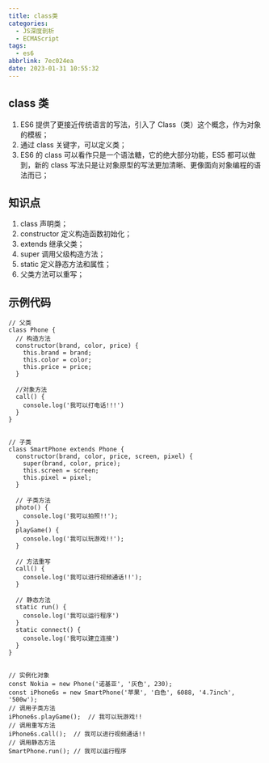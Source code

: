 ```yaml
---
title: class类
categories:
  - JS深度剖析
  - ECMAScript
tags:
  - es6
abbrlink: 7ec024ea
date: 2023-01-31 10:55:32
---
```

## class 类
1. ES6 提供了更接近传统语言的写法，引入了 Class（类）这个概念，作为对象的模板；
2. 通过 class 关键字，可以定义类；
3. ES6 的 class 可以看作只是一个语法糖，它的绝大部分功能，ES5 都可以做到，新的 class 写法只是让对象原型的写法更加清晰、更像面向对象编程的语法而已；

## 知识点
1. class 声明类；
2. constructor 定义构造函数初始化；
3. extends 继承父类；
4. super 调用父级构造方法；
5. static 定义静态方法和属性；
6. 父类方法可以重写；

## 示例代码
```JS
// 父类
class Phone {
  // 构造方法
  constructor(brand, color, price) {
    this.brand = brand;
    this.color = color;
    this.price = price;
  }

  //对象方法
  call() {
    console.log('我可以打电话!!!')
  }
}


// 子类
class SmartPhone extends Phone {
  constructor(brand, color, price, screen, pixel) {
    super(brand, color, price);
    this.screen = screen;
    this.pixel = pixel;
  }

  // 子类方法
  photo() {
    console.log('我可以拍照!!');
  }
  playGame() {
    console.log('我可以玩游戏!!');
  }

  // 方法重写
  call() {
    console.log('我可以进行视频通话!!');
  }

  // 静态方法
  static run() {
    console.log('我可以运行程序')
  }
  static connect() {
    console.log('我可以建立连接')
  }
}


// 实例化对象
const Nokia = new Phone('诺基亚', '灰色', 230);
const iPhone6s = new SmartPhone('苹果', '白色', 6088, '4.7inch', '500w');
// 调用子类方法
iPhone6s.playGame();  // 我可以玩游戏!!
// 调用重写方法
iPhone6s.call();  // 我可以进行视频通话!!
// 调用静态方法
SmartPhone.run(); // 我可以运行程序
```